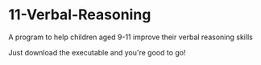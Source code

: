 # 11-Verbal-Reasoning
A program to help children aged 9-11 improve their verbal reasoning skills

Just download the executable and you're good to go!
